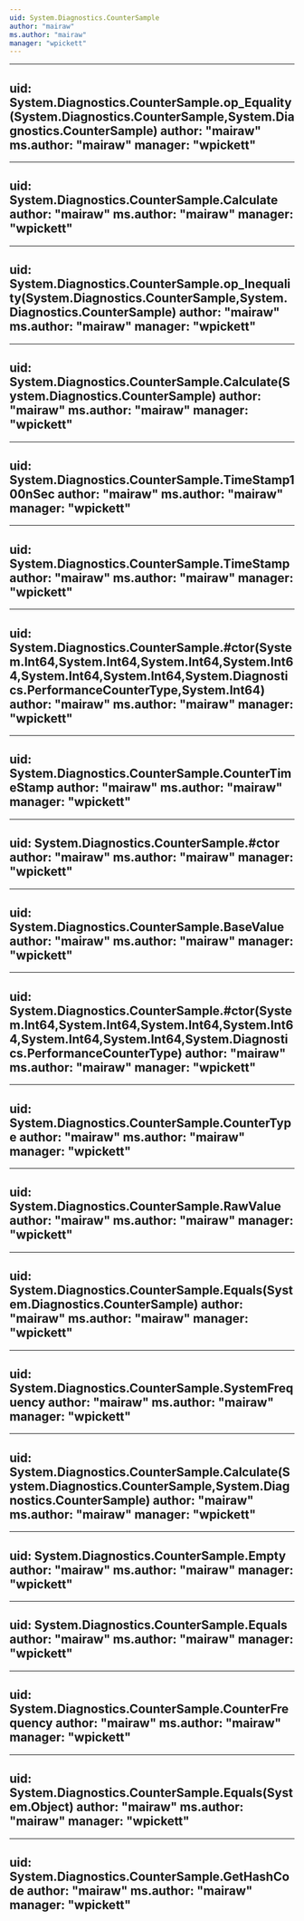 ```yaml
---
uid: System.Diagnostics.CounterSample
author: "mairaw"
ms.author: "mairaw"
manager: "wpickett"
---
```


---
uid: System.Diagnostics.CounterSample.op_Equality(System.Diagnostics.CounterSample,System.Diagnostics.CounterSample)
author: "mairaw"
ms.author: "mairaw"
manager: "wpickett"
---

---
uid: System.Diagnostics.CounterSample.Calculate
author: "mairaw"
ms.author: "mairaw"
manager: "wpickett"
---

---
uid: System.Diagnostics.CounterSample.op_Inequality(System.Diagnostics.CounterSample,System.Diagnostics.CounterSample)
author: "mairaw"
ms.author: "mairaw"
manager: "wpickett"
---

---
uid: System.Diagnostics.CounterSample.Calculate(System.Diagnostics.CounterSample)
author: "mairaw"
ms.author: "mairaw"
manager: "wpickett"
---

---
uid: System.Diagnostics.CounterSample.TimeStamp100nSec
author: "mairaw"
ms.author: "mairaw"
manager: "wpickett"
---

---
uid: System.Diagnostics.CounterSample.TimeStamp
author: "mairaw"
ms.author: "mairaw"
manager: "wpickett"
---

---
uid: System.Diagnostics.CounterSample.#ctor(System.Int64,System.Int64,System.Int64,System.Int64,System.Int64,System.Int64,System.Diagnostics.PerformanceCounterType,System.Int64)
author: "mairaw"
ms.author: "mairaw"
manager: "wpickett"
---

---
uid: System.Diagnostics.CounterSample.CounterTimeStamp
author: "mairaw"
ms.author: "mairaw"
manager: "wpickett"
---

---
uid: System.Diagnostics.CounterSample.#ctor
author: "mairaw"
ms.author: "mairaw"
manager: "wpickett"
---

---
uid: System.Diagnostics.CounterSample.BaseValue
author: "mairaw"
ms.author: "mairaw"
manager: "wpickett"
---

---
uid: System.Diagnostics.CounterSample.#ctor(System.Int64,System.Int64,System.Int64,System.Int64,System.Int64,System.Int64,System.Diagnostics.PerformanceCounterType)
author: "mairaw"
ms.author: "mairaw"
manager: "wpickett"
---

---
uid: System.Diagnostics.CounterSample.CounterType
author: "mairaw"
ms.author: "mairaw"
manager: "wpickett"
---

---
uid: System.Diagnostics.CounterSample.RawValue
author: "mairaw"
ms.author: "mairaw"
manager: "wpickett"
---

---
uid: System.Diagnostics.CounterSample.Equals(System.Diagnostics.CounterSample)
author: "mairaw"
ms.author: "mairaw"
manager: "wpickett"
---

---
uid: System.Diagnostics.CounterSample.SystemFrequency
author: "mairaw"
ms.author: "mairaw"
manager: "wpickett"
---

---
uid: System.Diagnostics.CounterSample.Calculate(System.Diagnostics.CounterSample,System.Diagnostics.CounterSample)
author: "mairaw"
ms.author: "mairaw"
manager: "wpickett"
---

---
uid: System.Diagnostics.CounterSample.Empty
author: "mairaw"
ms.author: "mairaw"
manager: "wpickett"
---

---
uid: System.Diagnostics.CounterSample.Equals
author: "mairaw"
ms.author: "mairaw"
manager: "wpickett"
---

---
uid: System.Diagnostics.CounterSample.CounterFrequency
author: "mairaw"
ms.author: "mairaw"
manager: "wpickett"
---

---
uid: System.Diagnostics.CounterSample.Equals(System.Object)
author: "mairaw"
ms.author: "mairaw"
manager: "wpickett"
---

---
uid: System.Diagnostics.CounterSample.GetHashCode
author: "mairaw"
ms.author: "mairaw"
manager: "wpickett"
---
